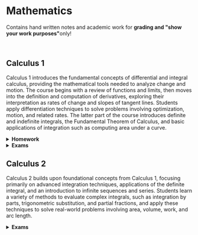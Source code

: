 <h1>Mathematics</b></h1>
<p>Contains hand written notes and academic work  for <strong>grading and "show your work purposes"</strong>only!</p>
<br>
<h2>Calculus 1</h2>
<p>Calculus 1 introduces the fundamental concepts of differential and integral calculus, providing the mathematical tools needed to analyze change and motion. The course begins with a review of functions and limits, then moves into the definition and computation of derivatives, exploring their interpretation as rates of change and slopes of tangent lines. Students apply differentiation techniques to solve problems involving optimization, motion, and related rates. The latter part of the course introduces definite and indefinite integrals, the Fundamental Theorem of Calculus, and basic applications of integration such as computing area under a curve.</p>

<details name="df_hw">
  <summary><strong>Homework</strong></summary>
   <ul style="padding-left: 30px;">
     <li><a href="https://github.com/markrandyreid/math/blob/main/homework/calc1.hw1.q2.pdf" target="_blank">Defining a Limit-HW1.Q2</a></li>
     <li><a href="https://github.com/markrandyreid/math/blob/main/homework/calc1.hw1.q10.pdf" target="_blank">Defining a Limit-HW1.Q10</a></li>
     <li><a href="https://github.com/markrandyreid/math/blob/main/homework/calc1.hw1.q13.pdf" target="_blank">Defining a Limit-HW1.Q13</a></li>  
     <li><a href="https://github.com/markrandyreid/math/blob/main/homework/calc1.hw1.q14.pdf" target="_blank">Defining a Limit-HW1.Q14</a></li>  
     <li><a href="https://github.com/markrandyreid/math/blob/main/homework/calc1.hw1.q15.pdf" target="_blank">Defining a Limit-HW1.Q15</a></li>  
     <li><a href="https://github.com/markrandyreid/math/blob/main/homework/calc1.hw1.q16.pdf" target="_blank">Defining a Limit-HW1.Q16</a></li>  
     <li><a href="https://github.com/markrandyreid/math/blob/main/homework/calc1.hw1.q20.pdf" target="_blank">Defining a Limit-HW1.Q20</a></li>  
     <li><a href="https://github.com/markrandyreid/math/blob/main/homework/calc1.hw5.q6.pdf" target="_blank">Implicit Differentiation-HW5.Q6</a></li>
     <li><a href="https://github.com/markrandyreid/math/blob/main/homework/calc1.hw5.q7.pdf" target="_blank">Implicit Differentiation-HW5.Q7</a></li>
     <li><a href="https://github.com/markrandyreid/math/blob/main/homework/calc1.hw5.q8.pdf" target="_blank">Implicit Differentiation-HW5.Q8</a></li>
     <li><a href="https://github.com/markrandyreid/math/blob/main/homework/calc1.hw5.q9.pdf" target="_blank">Implicit Differentiation-HW5.Q9</a></li>
     <li><a href="https://github.com/markrandyreid/math/blob/main/homework/calc1.hw5.q10.pdf" target="_blank">Implicit Differentiation-HW5.Q10</a></li>
     <li><a href="https://github.com/markrandyreid/math/blob/main/homework/calc1.hw5.q12.pdf" target="_blank">Implicit Differentiation-HW5.Q12</a></li>
   </ul>    
</details>

<details name="df_exams">
  <summary><strong>Exams</strong></summary>
  <ul style="padding-left: 30px;">
    <li><a href="https://github.com/markrandyreid/math/blob/main/exams/test1.q2.pdf" target="_blank">Test1-Q2</a></li>
    <li><a href="https://github.com/markrandyreid/math/blob/main/exams/test1.q3.pdf" target="_blank">Test1-Q3</a></li>
    <li><a href="https://github.com/markrandyreid/math/blob/main/exams/test1.q5.pdf" target="_blank">Test1-Q5</a></li>
    <li><a href="https://github.com/markrandyreid/math/blob/main/exams/test1.q6.pdf" target="_blank">Test1-Q6</a></li>
    <li><a href="https://github.com/markrandyreid/math/blob/main/exams/test1.q10.pdf" target="_blank">Test1-Q10</a></li>
    <li><a href="https://github.com/markrandyreid/math/blob/main/exams/test1.q15.pdf" target="_blank">Test1-Q15</a></li>
    <li><a href="https://github.com/markrandyreid/math/blob/main/exams/test1.q16.pdf" target="_blank">Test1-Q16</a></li>
    <li><a href="https://github.com/markrandyreid/math/blob/main/exams/test2.q1.pdf" target="_blank">Question 1</a></li>
    <li><a href="https://github.com/markrandyreid/math/blob/main/exams/test2.q2.pdf" target="_blank">Question 2</a></li>
    <li><a href="https://github.com/markrandyreid/math/blob/main/exams/test2.q3.pdf" target="_blank">Question 3</a></li>
    <li><a href="https://github.com/markrandyreid/math/blob/main/exams/test2.q4.pdf" target="_blank">Question 4</a></li>
  </ul>
</details>

<h2>Calculus 2</h2>
<p>Calculus 2 builds upon foundational concepts from Calculus 1, focusing primarily on advanced integration techniques, applications of the definite integral, and an introduction to infinite sequences and series. Students learn a variety of methods to evaluate complex integrals, such as integration by parts, trigonometric substitution, and partial fractions, and apply these techniques to solve real-world problems involving area, volume, work, and arc length.</p>
<details name="c2_exams">
  <summary><strong>Exams</strong></summary>
   <ul style="padding-left: 30px;">
     <li><a href="https://github.com/markrandyreid/math/blob/main/exams/calculus2.test1.03.19.25.pdf" target="_blank"><b>Test 1:</b>Topic 1 (Logarithmic, Exponential, Trigonometric & Inverse Functions)
 </a></li>
     <li><a href="https://github.com/markrandyreid/math/blob/main/exams/calculus2.test2.04.09.25.pdf" target="_blank"><b>Test 2:</b>Topic 2 (Differential Equations)</a></li>
     <li><a href="https://github.com/markrandyreid/math/blob/main/exams/calculus2.test2.04.09.25.pdf" target="_blank"><b>Test 3:</b>Topics 3 & 4 (Area between curves & Volume,  Work, Arc Length, Moments, Fluid Force)</a></li>
     <li><a href="https://github.com/markrandyreid/math/blob/main/exams/calculus2.test4.04.19.25.pdf" target="_blank"><b>Test 4:</b>Topics 5 & 6 (Integration by Parts, Trig Integrals, Trig Sub, Partial fractions, Numerical Integration, Improper Integrals</a></li>
     <li><a href="https://github.com/markrandyreid/math/blob/main/exams/calculus2.test5.05.03.25.pdf" target="_blank"><b>Test 5:</b>Topics 7, 8 & 9 (Sequences, Series, Convergence, Int Test, P Series, Comparison, Alternating, Ratio and Root Series,  Taylor Polynomials and Series, Power Series)</a></li>
     <li><a href="https://github.com/markrandyreid/math/blob/main/exams/calculus2.test5.05.03.25.pdf" target="_blank"><b>Test 6:</b> (Final Comprehensive Exam)</a></li>
   </ul>    
</details>
